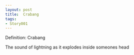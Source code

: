 ```yaml
---
layout: post
title:  Crabang
tags:
- Story001
---
```


Definition: Crabang

The sound of lightning as it explodes inside someones head


